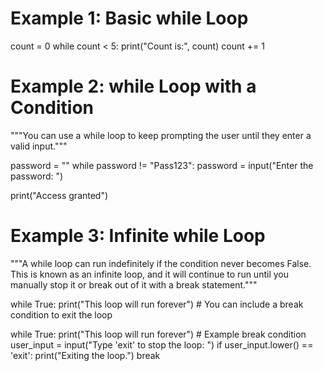 # Example 1: Basic while Loop
count = 0
while count < 5:
    print("Count is:", count)
    count += 1
    
# Example 2: while Loop with a Condition
"""You can use a while loop to keep prompting the user until they enter a valid input."""

password = ""
while password != "Pass123":
    password = input("Enter the password: ")

print("Access granted")

# Example 3: Infinite while Loop
"""A while loop can run indefinitely if the condition never becomes False. 
This is known as an infinite loop, and it will continue to run until 
you manually stop it or break out of it with a break statement."""

while True:
    print("This loop will run forever")
    # You can include a break condition to exit the loop
    
    
while True:
    print("This loop will run forever")
    # Example break condition
    user_input = input("Type 'exit' to stop the loop: ")
    if user_input.lower() == 'exit':
        print("Exiting the loop.")
        break
